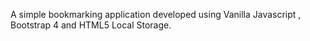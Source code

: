 A simple bookmarking application developed using Vanilla Javascript , Bootstrap 4 and HTML5 Local Storage.
